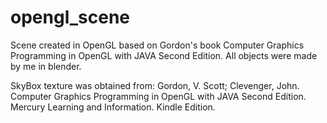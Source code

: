 # opengl_scene

Scene created in OpenGL based on Gordon's book Computer Graphics Programming in OpenGL with JAVA Second Edition. 
All objects were made by me in blender.

SkyBox texture was obtained from:
Gordon, V. Scott; Clevenger, John. Computer Graphics Programming in OpenGL with JAVA Second Edition. Mercury Learning and Information. Kindle Edition. 
